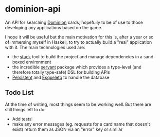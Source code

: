 # dominion-api

An API for searching [Dominion](https://en.wikipedia.org/wiki/Dominion_(card_game)) cards, hopefully to be of use to those developing any applications based on the game.

I hope it will be useful but the main motivation for this is, after a year or so of immersing myself in Haskell, to try to actually build a "real" application with it. The main technologies used are:
- the [stack](https://docs.haskellstack.org/en/stable/README/) tool to build the project and manage dependencies in a sand-boxed environment
- the incredible [servant](https://haskell-servant.readthedocs.io/en/stable/index.html) package which provides a type-level (and therefore totally type-safe) DSL for building APIs
- [Persistent](https://www.yesodweb.com/book/persistent) and [Esqueleto](https://www.stackage.org/package/esqueleto) to handle the database


## Todo List

At the time of writing, most things seem to be working well. But there are still things left to do:


- Add tests!
- make any error messages (eg. requests for a card name that doesn't exist) return them as JSON via an "error" key or similar

